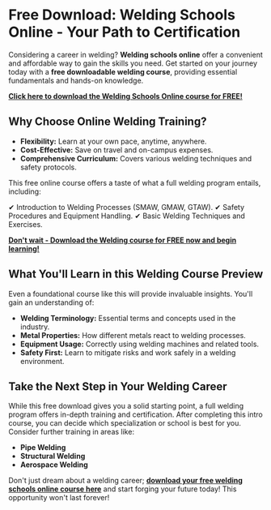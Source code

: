 # Free Download: Welding Schools Online - Your Path to Certification

Considering a career in welding? **Welding schools online** offer a convenient and affordable way to gain the skills you need. Get started on your journey today with a **free downloadable welding course**, providing essential fundamentals and hands-on knowledge.

[**Click here to download the Welding Schools Online course for FREE!**](https://udemywork.com/welding-schools-online)

## Why Choose Online Welding Training?

*   **Flexibility:** Learn at your own pace, anytime, anywhere.
*   **Cost-Effective:** Save on travel and on-campus expenses.
*   **Comprehensive Curriculum:** Covers various welding techniques and safety protocols.

This free online course offers a taste of what a full welding program entails, including:

✔ Introduction to Welding Processes (SMAW, GMAW, GTAW).
✔ Safety Procedures and Equipment Handling.
✔ Basic Welding Techniques and Exercises.

[**Don't wait - Download the Welding course for FREE now and begin learning!**](https://udemywork.com/welding-schools-online)

## What You'll Learn in this Welding Course Preview

Even a foundational course like this will provide invaluable insights. You'll gain an understanding of:

*   **Welding Terminology:** Essential terms and concepts used in the industry.
*   **Metal Properties:** How different metals react to welding processes.
*   **Equipment Usage:** Correctly using welding machines and related tools.
*   **Safety First:** Learn to mitigate risks and work safely in a welding environment.

## Take the Next Step in Your Welding Career

While this free download gives you a solid starting point, a full welding program offers in-depth training and certification. After completing this intro course, you can decide which specialization or school is best for you. Consider further training in areas like:

*   **Pipe Welding**
*   **Structural Welding**
*   **Aerospace Welding**

Don't just dream about a welding career; **[download your free welding schools online course here](https://udemywork.com/welding-schools-online)** and start forging your future today! This opportunity won't last forever!
